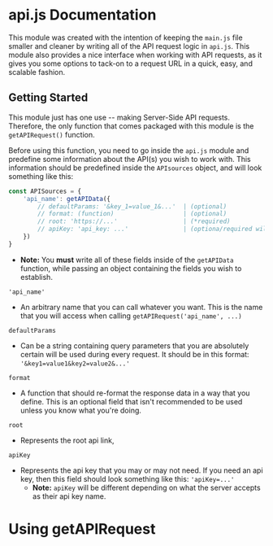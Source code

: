 # **api.js** Documentation

This module was created with the intention of keeping the `main.js` file smaller and cleaner by writing all of the API request logic in `api.js`. This module also provides a nice interface when working with API requests, as it gives you some options to tack-on to a request URL in a quick, easy, and scalable fashion.

## Getting Started

This module just has one use -- making Server-Side API requests. Therefore, the only function that comes packaged with this module is the `getAPIRequest()` function. 

Before using this function, you need to go inside the `api.js` module and predefine some information about the API(s) you wish to work with. This information should be predefined inside the `APIsources` object, and will look something like this:

```javascript
const APISources = {
    'api_name': getAPIData({
        // defaultParams: '&key_1=value_1&...'  | (optional)
        // format: (function)                   | (optional)
        // root: 'https://...'                  | (*required)
        // apiKey: 'api_key: ...'               | (optiona/required will vary)        
    })
}
```
* **Note:** You **must** write all of these fields inside of the `getAPIData` function, while passing an object containing the fields you wish to establish.

`'api_name'` 
* An arbitrary name that you can call whatever you want. This is the name that you will access when calling `getAPIRequest('api_name', ...)`

`defaultParams` 
* Can be a string containing query parameters that you are absolutely certain will be used during every request. It should be in this format: `'&key1=value1&key2=value2&...'`

`format` 
* A function that should re-format the response data in a way that you define. This is an optional field that isn't recommended to be used unless you know what you're doing.

`root` 
* Represents the root api link,

`apiKey` 
* Represents the api key that you may or may not need. If you need an api key, then this field should look something like this: `'apiKey=...'`
    - **Note:** `apiKey` will be different depending on what the server accepts as their api key name.


# Using getAPIRequest